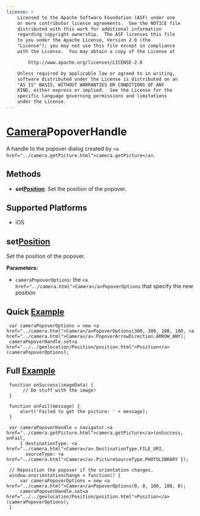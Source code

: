 ```yaml
---
license: >
    Licensed to the Apache Software Foundation (ASF) under one
    or more contributor license agreements.  See the NOTICE file
    distributed with this work for additional information
    regarding copyright ownership.  The ASF licenses this file
    to you under the Apache License, Version 2.0 (the
    "License"); you may not use this file except in compliance
    with the License.  You may obtain a copy of the License at

        http://www.apache.org/licenses/LICENSE-2.0

    Unless required by applicable law or agreed to in writing,
    software distributed under the License is distributed on an
    "AS IS" BASIS, WITHOUT WARRANTIES OR CONDITIONS OF ANY
    KIND, either express or implied.  See the License for the
    specific language governing permissions and limitations
    under the License.
---
```


<a href="../camera.html">Camera</a>PopoverHandle
===================

A handle to the popover dialog created by `<a href="../camera.getPicture.html">camera.getPicture</a>`.

Methods
-------

- __set<a href="../../geolocation/Position/position.html">Position</a>__: Set the position of the popover.

Supported Platforms
-------------------

- iOS

set<a href="../../geolocation/Position/position.html">Position</a>
-----------

Set the position of the popover.

__Parameters:__
- `cameraPopoverOptions`: the `<a href="../camera.html">Camera</a>PopoverOptions` that specify the new position

Quick <a href="../../storage/storage.opendatabase.html">Example</a>
-------------

     var cameraPopoverOptions = new <a href="../camera.html">Camera</a>PopoverOptions(300, 300, 100, 100, <a href="../camera.html">Camera</a>.PopoverArrowDirection.ARROW_ANY);
     cameraPopoverHandle.set<a href="../../geolocation/Position/position.html">Position</a>(cameraPopoverOptions);

Full <a href="../../storage/storage.opendatabase.html">Example</a>
------------

     function onSuccess(imageData) {
          // Do stuff with the image!
     }

     function onFail(message) {
         alert('Failed to get the picture: ' + message);
     }

     var cameraPopoverHandle = navigator.<a href="../camera.getPicture.html">camera.getPicture</a>(onSuccess, onFail,
         { destinationType: <a href="../camera.html">Camera</a>.DestinationType.FILE_URI,
           sourceType: <a href="../camera.html">Camera</a>.PictureSourceType.PHOTOLIBRARY });

     // Reposition the popover if the orientation changes.
     window.onorientationchange = function() {
         var cameraPopoverOptions = new <a href="../camera.html">Camera</a>PopoverOptions(0, 0, 100, 100, 0);
         cameraPopoverHandle.set<a href="../../geolocation/Position/position.html">Position</a>(cameraPopoverOptions);
     }

